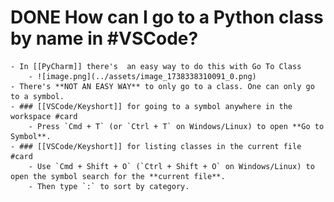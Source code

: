 # DONE How can I go to a Python class by name in #VSCode?
	- In [[PyCharm]] there's  an easy way to do this with Go To Class
		- ![image.png](../assets/image_1738338310091_0.png)
	- There's **NOT AN EASY WAY** to only go to a class. One can only go to a symbol.
	- ### [[VSCode/Keyshort]] for going to a symbol anywhere in the workspace #card
		- Press `Cmd + T` (or `Ctrl + T` on Windows/Linux) to open **Go to Symbol**.
	- ### [[VSCode/Keyshort]] for listing classes in the current file #card
		- Use `Cmd + Shift + O` (`Ctrl + Shift + O` on Windows/Linux) to open the symbol search for the **current file**.
		- Then type `:` to sort by category.